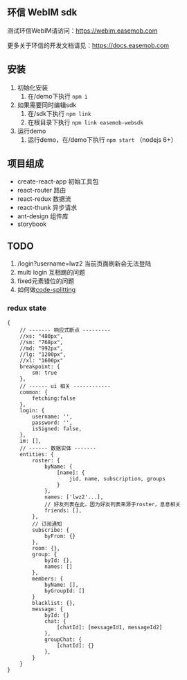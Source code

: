## 环信 WebIM sdk

测试环信WebIM请访问：https://webim.easemob.com

更多关于环信的开发文档请见：https://docs.easemob.com

## 安装

1. 初始化安装
	1. 在/demo下执行 `npm i`
2. 如果需要同时编辑sdk
	1. 在/sdk下执行 `npm link`
	1. 在根目录下执行 `npm link easemob-websdk`
3. 运行demo
	1. 运行demo，在/demo下执行 `npm start` （nodejs 6+）
	

## 项目组成
- create-react-app 初始工具包
- react-router 路由
- react-redux 数据流
- react-thunk 异步请求
- ant-design 组件库
- storybook 

## TODO

1. /login?username=lwz2 当前页面刷新会无法登陆
2. multi login 互相踢的问题
3. fixed元素错位的问题
4. 如何做[code-splitting](https://github.com/facebookincubator/create-react-app/blob/master/packages/react-scripts/template/README.md#code-splitting)

### redux state

```
{
	// ------- 响应式断点 ---------
	//xs: "480px",
	//sm: "768px",
 	//md: "992px",
	//lg: "1200px",
	//xl: "1600px"
	breakpoint: {
		sm: true
	},
	// ------ ui 相关 ------------
	common: {
		fetching:false
	},
	login: {
		username: '',
		password: '',
		isSigned: false,
	},
	im: [],
	// ------ 数据实体 -------
	entities: {
		roster: {
			byName: {
				[name]: {
					jid, name, subscription, groups
				}
			},
			names: ['lwz2'...],
			// 好友列表在此，因为好友列表来源于roster，息息相关
			friends: [],
		},
		// 订阅通知
		subscribe: {
			byFrom: {}
		},
		room: {},
		group: {
			byId: {},
			names: []
		},
		members: {
			byName: [],
			byGroupId: []
		}
		blacklist: {},
		message: {
			byId: {}
			chat: {
				[chatId]: [messageId1, messageId2]
			},
			groupChat: {
				[chatId]: {}
			},
		}
	}
}
```



